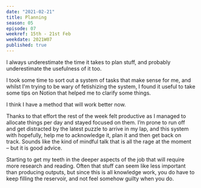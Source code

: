 ```yaml
---
date: "2021-02-21"
title: Planning
season: 05
episode: 07
weekref: 15th - 21st Feb
weekdate: 2021W07
published: true
---
```


I always underestimate the time it takes to plan stuff, and probably underestimate the usefulness of it too.

I took some time to sort out a system of tasks that make sense for me, and whilst I'm trying to be wary of fetishizing the system, I found it useful to take some tips on Notion that helped me to clarify some things. 

I think I have a method that will work better now.

Thanks to that effort the rest of the week felt productive as I managed to allocate things per day and stayed focused on them. I’m prone to run off and get distracted by the latest puzzle to arrive in my lap, and this system with hopefully, help me to acknowledge it, plan it and then get back on track. Sounds like the kind of mindful talk that is all the rage at the moment – but it is good advice.

Starting to get my teeth in the deeper aspects of the job that will require more research and reading. Often that stuff can seem like less important than producing outputs, but since this is all knowledge work, you do have to keep filling the reservoir, and not feel somehow guilty when you do.
